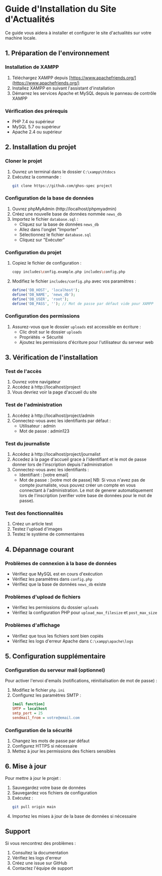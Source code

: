 # Guide d'Installation du Site d'Actualités

Ce guide vous aidera à installer et configurer le site d'actualités sur votre machine locale.

## 1. Préparation de l'environnement

### Installation de XAMPP
1. Téléchargez XAMPP depuis [https://www.apachefriends.org/](https://www.apachefriends.org/)
2. Installez XAMPP en suivant l'assistant d'installation
3. Démarrez les services Apache et MySQL depuis le panneau de contrôle XAMPP

### Vérification des prérequis
- PHP 7.4 ou supérieur
- MySQL 5.7 ou supérieur
- Apache 2.4 ou supérieur

## 2. Installation du projet

### Cloner le projet
1. Ouvrez un terminal dans le dossier `C:\xampp\htdocs`
2. Exécutez la commande :
   ```bash
   git clone https://github.com/ghos-spec project
   ```

### Configuration de la base de données
1. Ouvrez phpMyAdmin (http://localhost/phpmyadmin)
2. Créez une nouvelle base de données nommée `news_db`
3. Importez le fichier `database.sql` :
   - Cliquez sur la base de données `news_db`
   - Allez dans l'onglet "Importer"
   - Sélectionnez le fichier `database.sql`
   - Cliquez sur "Exécuter"

### Configuration du projet
1. Copiez le fichier de configuration :
   ```bash
   copy includes\config.example.php includes\config.php
   ```

2. Modifiez le fichier `includes/config.php` avec vos paramètres :
   ```php
   define('DB_HOST', 'localhost');
   define('DB_NAME', 'news_db');
   define('DB_USER', 'root');
   define('DB_PASS', ''); // Mot de passe par défaut vide pour XAMPP
   ```

### Configuration des permissions
1. Assurez-vous que le dossier `uploads` est accessible en écriture :
   - Clic droit sur le dossier `uploads`
   - Propriétés → Sécurité
   - Ajoutez les permissions d'écriture pour l'utilisateur du serveur web

## 3. Vérification de l'installation

### Test de l'accès
1. Ouvrez votre navigateur
2. Accédez à http://localhost/project
3. Vous devriez voir la page d'accueil du site

### Test de l'administration
1. Accédez à http://localhost/project/admin
2. Connectez-vous avec les identifiants par défaut :
   - Utilisateur : admin
   - Mot de passe : admin123

### Test du journaliste
1. Accédez à http://localhost/project/journalist
2. Accedez à la page d'accueil grace à l'identifiant et le mot de passe donner lors de l'inscription depuis l'administration
3. Connectez-vous avec les identifiants :
   - Identifiant : [votre email]
   - Mot de passe : [votre mot de passe]
NB: Si vous n'avez pas de compte journaliste, vous pouvez créer un compte en vous connectant à l'administration. Le mot de generer automatiquement lors de l'inscription (verifier votre base de données pour le mot de passe).

### Test des fonctionnalités
1. Créez un article test
2. Testez l'upload d'images
3. Testez le système de commentaires

## 4. Dépannage courant

### Problèmes de connexion à la base de données
- Vérifiez que MySQL est en cours d'exécution
- Vérifiez les paramètres dans `config.php`
- Vérifiez que la base de données `news_db` existe

### Problèmes d'upload de fichiers
- Vérifiez les permissions du dossier `uploads`
- Vérifiez la configuration PHP pour `upload_max_filesize` et `post_max_size`

### Problèmes d'affichage
- Vérifiez que tous les fichiers sont bien copiés
- Vérifiez les logs d'erreur Apache dans `C:\xampp\apache\logs`

## 5. Configuration supplémentaire

### Configuration du serveur mail (optionnel)
Pour activer l'envoi d'emails (notifications, réinitialisation de mot de passe) :
1. Modifiez le fichier `php.ini`
2. Configurez les paramètres SMTP :
   ```ini
   [mail function]
   SMTP = localhost
   smtp_port = 25
   sendmail_from = votre@email.com
   ```

### Configuration de la sécurité
1. Changez les mots de passe par défaut
2. Configurez HTTPS si nécessaire
3. Mettez à jour les permissions des fichiers sensibles

## 6. Mise à jour

Pour mettre à jour le projet :
1. Sauvegardez votre base de données
2. Sauvegardez vos fichiers de configuration
3. Exécutez :
   ```bash
   git pull origin main
   ```
4. Importez les mises à jour de la base de données si nécessaire

## Support

Si vous rencontrez des problèmes :
1. Consultez la documentation
2. Vérifiez les logs d'erreur
3. Créez une issue sur GitHub
4. Contactez l'équipe de support 